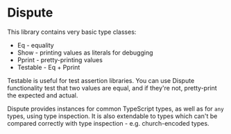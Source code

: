 Dispute
=======

This library contains very basic type classes:

 - Eq - equality
 - Show - printing values as literals for debugging
 - Pprint - pretty-printing values
 - Testable - Eq + Pprint

Testable is useful for test assertion libraries. You can use Dispute functionality test that two values are equal, and if they're not, pretty-print the expected and actual.

Dispute provides instances for common TypeScript types, as well as for `any` types, using type inspection. 
It is also extendable to types which can't be compared correctly with type inspection - e.g. church-encoded types.

